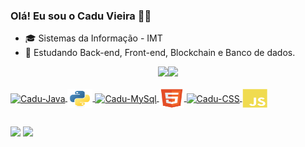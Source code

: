 ### Olá! Eu sou o Cadu Vieira 🙋‍♂️

- 🎓 Sistemas da Informação - IMT
- 📘 Estudando Back-end, Front-end, Blockchain e Banco de dados.

<div align="center">
  <a href="https://github.com/caduz28">
  <img height="180em" src="https://github-readme-stats.vercel.app/api?username=caduz28&show_icons=true&theme=dark&include_all_commits=true&count_private=true"/><img height="180em" src="https://github-readme-stats.vercel.app/api/top-langs/?username=caduz28&layout=compact&langs_count=7&theme=dark"/></div><div style="display: inline_block"><br>

   <img  align="center" alt="Cadu-Java" height="30" width="40" src="https://cdn.jsdelivr.net/gh/devicons/devicon/icons/java/java-original.svg">         
   <img align="center" alt="Cadu-Python" height="30" width="40" src="https://raw.githubusercontent.com/devicons/devicon/master/icons/python/python-original.svg">
   <img  align="center" alt="Cadu-MySql" height="30" width="40" src="https://cdn.jsdelivr.net/gh/devicons/devicon/icons/mysql/mysql-plain.svg">
   <img align="center" alt="Cadu-HTML" height="30" width="40" src="https://raw.githubusercontent.com/devicons/devicon/master/icons/html5/html5-original.svg">
   <img align="center" alt="Cadu-CSS" height="30" width="40" src="https://cdn.jsdelivr.net/gh/devicons/devicon/icons/css3/css3-original.svg">       
   <img align="center" alt="Cadu-Js" height="30" width="40" src="https://raw.githubusercontent.com/devicons/devicon/master/icons/javascript/javascript-plain.svg">
</div>
  
  ##

  <div>
  <a href = "mailto:cadudcv@gmail.com"><img src="https://img.shields.io/badge/Gmail-D14836?style=for-the-badge&logo=gmail&logoColor=white" target="_blank"></a>
  <a href="https://www.linkedin.com/in/carlos-eduardo-dias-de-camargo-vieira-b0a911209/" target="_blank"><img src="https://img.shields.io/badge/-LinkedIn-%230077B5?style=for-the-badge&logo=linkedin&logoColor=white" target="_blank"></a> 
 </div>
